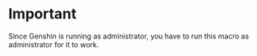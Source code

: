 # Important
Since Genshin is running as administrator, you have to run this macro as administrator for it to work.
